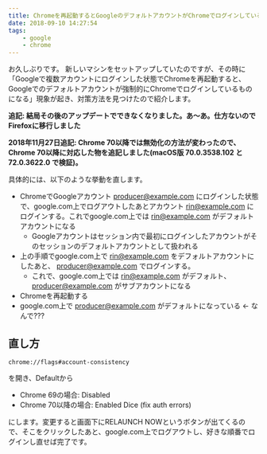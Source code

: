 ```yaml
---
title: Chromeを再起動するとGoogleのデフォルトアカウントがChromeでログインしているアカウントになるのをどうにかする
date: 2018-09-10 14:27:54
tags:
    - google
    - chrome
---
```


お久しぶりです。
新しいマシンをセットアップしていたのですが、その時に「Googleで複数アカウントにログインした状態でChromeを再起動すると、Googleでのデフォルトアカウントが強制的にChromeでログインしているものになる」現象が起き、対策方法を見つけたので紹介します。

<strong>追記: 結局その後のアップデートでできなくなりました。あ〜あ。仕方ないのでFirefoxに移行しました</strong>

<strong>2018年11月27日追記: Chrome 70以降では無効化の方法が変わったので、Chrome 70以降に対応した物を追記しました(macOS版 70.0.3538.102 と 72.0.3622.0 で検証)。</strong>

<!-- more -->

具体的には、以下のような挙動を直します。

- ChromeでGoogleアカウント producer@example.com にログインした状態で、google.com上でログアウトしたあとアカウント rin@example.com にログインする。これでgoogle.com上では rin@example.com がデフォルトアカウントになる
    - Googleアカウントはセッション内で最初にログインしたアカウントがそのセッションのデフォルトアカウントとして扱われる
- 上の手順でgoogle.com上で rin@example.com  をデフォルトアカウントにしたあと、 producer@example.com でログインする。
    - これで、google.com上では rin@example.com がデフォルト、 producer@example.com がサブアカウントになる
- Chromeを再起動する
- google.com上で producer@example.com がデフォルトになっている ← なんで???


## 直し方

```
chrome://flags#account-consistency
``` 
を開き、Defaultから

- Chrome 69の場合: Disabled
- Chrome 70以降の場合: Enabled Dice (fix auth errors)

にします。変更すると画面下にRELAUNCH NOWというボタンが出てくるので、そこをクリックしたあと、google.com上でログアウトし、好きな順番でログインし直せば完了です。